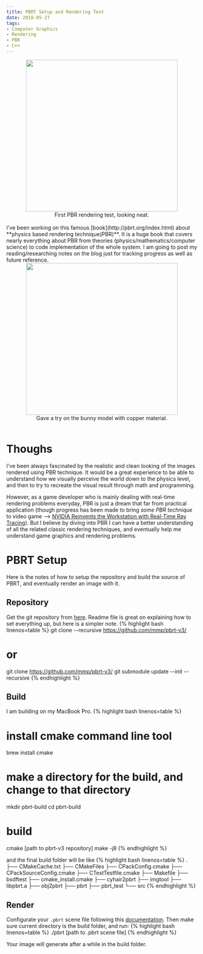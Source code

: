 ```yaml
---
title: PBRT Setup and Rendering Test
date: 2018-05-27
tags:
- Computer Graphics
- Rendering
- PBR
- C++
---
```

<!---
Featured image.
-->
<img src="{{ site.url }}/images/pbrt-sphere.jpg" width="400" height="400" style="display:block; margin:auto;">
<figcaption style="text-align: center;">First PBR rendering test, looking neat. </figcaption>
<br />
I've been working on this famous [book](http://pbrt.org/index.html) about **physics based rendering technique(PBR)**. It is a huge book that covers nearly everything about PBR from theories (physics/mathematics/computer science) to code implementation of the whole system. I am going to post my reading/researching notes on the blog just for tracking progress as well as future reference.

<!-- Image -->
<img src="{{ site.url }}/images/pbrt-bunny.jpg" width="400" height="400" style="display:block; margin:auto;">
<figcaption style="text-align: center;">Gave a try on the bunny model with copper material. </figcaption>
<br />

# Thoughs
I've been always fascinated by the realistic and clean looking of the images rendered using PBR technique. It would be a great experience to be able to understand how we visually perceive the world down to the physics level, and then to try to recreate the visual result through math and programming.

However, as a game developer who is mainly dealing with real-time rendering problems everyday, PBR is just a dream that far from practical application (though progress has been made to bring *some PBR technique* to video game --> [NVIDIA Reinvents the Workstation with Real-Time Ray Tracing](https://nvidianews.nvidia.com/news/nvidia-reinvents-the-workstation-with-real-time-ray-tracing)). But I believe by diving into PBR I can have a better understanding of all the related classic rendering techniques, and eventually help me understand game graphics and rendering problems.

# PBRT Setup
Here is the notes of how to setup the repository and build the source of PBRT, and eventually render an image with it.
## Repository
Get the git repository from [here](https://github.com/mmp/pbrt-v3). Readme file is great on explaining how to set everything up, but here is a simpler note.
{% highlight bash linenos=table %}
git clone --recursive https://github.com/mmp/pbrt-v3/
# or
git clone https://github.com/mmp/pbrt-v3/
git submodule update --init --recursive
{% endhighlight %}

## Build
I am building on my MacBook Pro.
{% highlight bash linenos=table %}
# install cmake command line tool
brew install cmake
# make a directory for the build, and change to that directory
mkdir pbrt-build
cd pbrt-build
# build
cmake [path to pbrt-v3 repository]
make -j8
{% endhighlight %}

and the final build folder will be like
{% highlight bash linenos=table %}
.
├── CMakeCache.txt
├── CMakeFiles
├── CPackConfig.cmake
├── CPackSourceConfig.cmake
├── CTestTestfile.cmake
├── Makefile
├── bsdftest
├── cmake_install.cmake
├── cyhair2pbrt
├── imgtool
├── libpbrt.a
├── obj2pbrt
├── pbrt
├── pbrt_test
└── src
{% endhighlight %}

## Render
Configurate your `.pbrt` scene file following this [documentation](http://pbrt.org/fileformat-v3.html#example). Then make sure current directory is the build folder, and run:
{% highlight bash linenos=table %}
./pbrt [path to .pbrt scene file]
{% endhighlight %}

Your image will generate after a while in the build folder.
